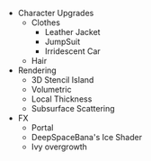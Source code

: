 - Character Upgrades
  - Clothes
    - Leather Jacket
    - JumpSuit
    - Irridescent Car
  - Hair
- Rendering
  - 3D Stencil Island
  - Volumetric
  - Local Thickness
  - Subsurface Scattering
- FX
  - Portal
  - DeepSpaceBana's Ice Shader
  - Ivy overgrowth

